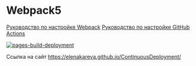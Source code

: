 # Webpack5

[Руководство по настройке Webpack](https://webpack.js.org/guides/)
[Руководство по настройке GitHub Actions](https://docs.github.com/en/actions/quickstart)

[![pages-build-deployment](https://github.com/ElenaKareva/ContinuousDeployment/actions/workflows/pages/pages-build-deployment/badge.svg)](https://github.com/ElenaKareva/ContinuousDeployment/actions/workflows/pages/pages-build-deployment)

Ссылка на сайт https://elenakareva.github.io/ContinuousDeployment/
